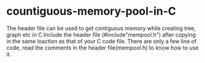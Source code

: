# countiguous-memory-pool-in-C
The header file can be used to get contiguous memory while creating tree, graph etc in C
Include the header file (#include"mempool.h") after copying in the same loaction as that of your C code file.
There are only a few line of code, read the comments in the header file(mempool.h) to know how to use it.

